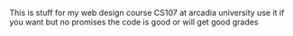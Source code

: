 This is stuff for my web design course CS107 at arcadia university use it if you want but no promises the code is good or will get good grades
